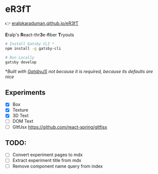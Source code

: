 # eR3fT

👉 [eralpkaraduman.github.io/eR3fT](https://eralpkaraduman.github.io/eR3fT)

**E**ralp's
**R**eact-thr**3**e-**f**iber
**T**ryouts

```bash
# Install Gatsby CLI *
npm install -g gatsby-cli

# Run Locally
gatsby develop
```

\*_Built with [GatsbyJS](http://gatsbyjs.org) not because it is required, because its defaults are nice_

## Experiments

- [x] Box
- [x] Texture
- [x] 3D Text
- [ ] DOM Text
- [ ] GltfJsx https://github.com/react-spring/gltfjsx

## TODO:

- [ ] Convert experiment pages to mdx
- [ ] Extract experiment title from mdx
- [ ] Remove component name query from index
